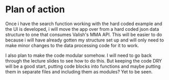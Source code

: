# Plan of action

Once i have the search function working with the hard coded example and the UI is developed, i will move the app over from a hard coded json data structure to one that consumes Valish's MMA API. This will be easier to do because i will have already gotten my structure set up and will only need to make minor changes to the data processing code for it to work.

I also plan to make the code modular somehow. I will need to go back through the lecture slides to see how to do this. But keeping the code DRY will be a good start, putting code blocks into functions and maybe putting them in separate files and including them as modules? Yet to be seen.